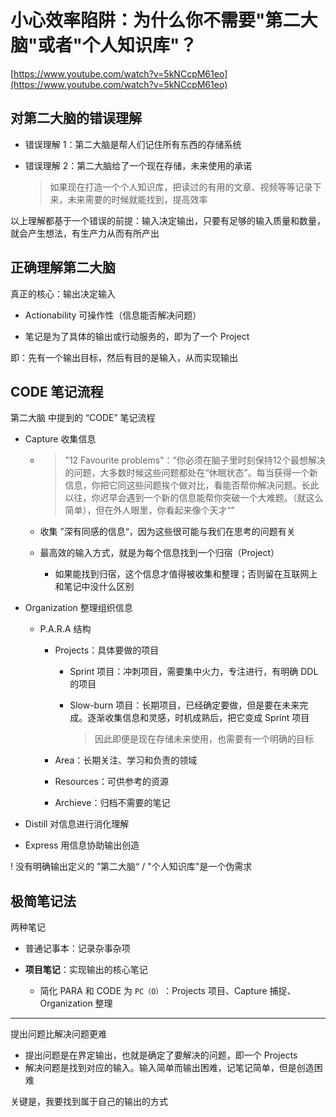 # 小心效率陷阱：为什么你不需要"第二大脑"或者"个人知识库"？

[https://www.youtube.com/watch?v=5kNCcpM61eo](https://www.youtube.com/watch?v=5kNCcpM61eo)

## 对第二大脑的错误理解

* 错误理解 1：第二大脑是帮人们记住所有东西的存储系统
* 错误理解 2：第二大脑给了一个现在存储，未来使用的承诺

  > 如果现在打造一个个人知识库，把读过的有用的文章、视频等等记录下来，未来需要的时候就能找到，提高效率
  >

以上理解都基于一个错误的前提：输入决定输出，只要有足够的输入质量和数量，就会产生想法，有生产力从而有所产出

## 正确理解第二大脑

真正的核心：输出决定输入

* Actionability 可操作性（信息能否解决问题）

* 笔记是为了具体的输出或行动服务的，即为了一个 Project

即：先有一个输出目标，然后有目的是输入，从而实现输出

## CODE 笔记流程

第二大脑 中提到的 “CODE” 笔记流程

* Capture 收集信息

  * > "12 Favourite problems"：“你必须在脑子里时刻保持12个最想解决的问题，大多数时候这些问题都处在“休眠状态”。每当获得一个新信息，你把它同这些问题挨个做对比，看能否帮你解决问题。长此以往，你迟早会遇到一个新的信息能帮你突破一个大难题。（就这么简单），但在外人眼里，你看起来像个天才“”
    >
  * 收集 ”深有同感的信息“，因为这些很可能与我们在思考的问题有关
  * 最高效的输入方式，就是为每个信息找到一个归宿（Project）

    * 如果能找到归宿，这个信息才值得被收集和整理；否则留在互联网上和笔记中没什么区别
* Organization 整理组织信息

  * P.A.R.A 结构

    * Projects：具体要做的项目

      * Sprint 项目：冲刺项目，需要集中火力，专注进行，有明确 DDL 的项目
      * Slow-burn 项目：长期项目，已经确定要做，但是要在未来完成。逐渐收集信息和灵感，时机成熟后，把它变成 Sprint 项目

        > 因此即便是现在存储未来使用，也需要有一个明确的目标
        >
    * Area：长期关注、学习和负责的领域
    * Resources：可供参考的资源
    * Archieve：归档不需要的笔记
* Distill 对信息进行消化理解
* Express 用信息协助输出创造

! 没有明确输出定义的 ”第二大脑“ / "个人知识库"是一个伪需求

## 极简笔记法

两种笔记

* 普通记事本：记录杂事杂项
* **项目笔记**：实现输出的核心笔记

  * 简化 PARA 和 CODE 为 `PC（O）`​：Projects 项目、Capture 捕捉、Organization 整理

---

提出问题比解决问题更难

* 提出问题是在界定输出，也就是确定了要解决的问题，即一个 Projects
* 解决问题是找到对应的输入。输入简单而输出困难，记笔记简单，但是创造困难

关键是，我要找到属于自己的输出的方式
